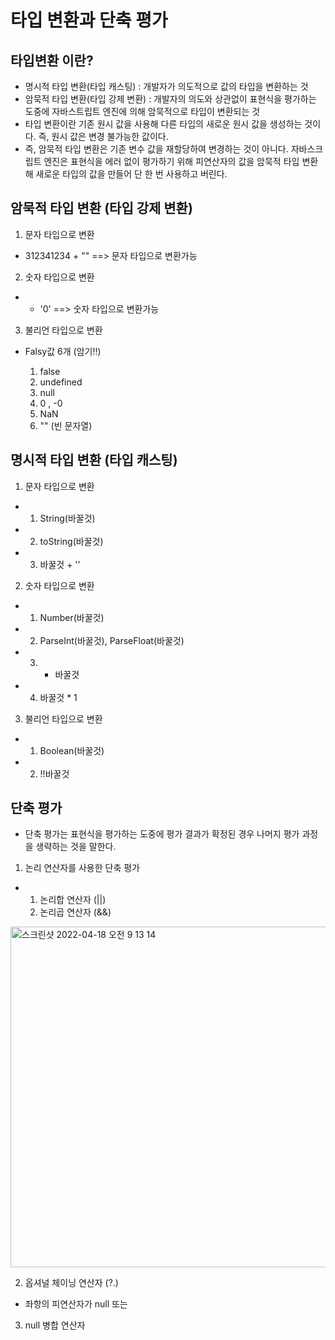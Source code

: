 # 타입 변환과 단축 평가

## 타입변환 이란?

- 명시적 타입 변환(타입 캐스팅) : 개발자가 의도적으로 값의 타입을 변환하는 것
- 암묵적 타입 변환(타입 강제 변환) : 개발자의 의도와 상관없이 표현식을 평가하는 도중에 자바스트립트 엔진에 의해 암묵적으로 타입이 변환되는 것
- 타입 변환이란 기존 원시 값을 사용해 다른 타입의 새로운 원시 값을 생성하는 것이다. 즉, 원시 값은 변경 불가능한 값이다.
- 즉, 암묵적 타입 변환은 기존 변수 값을 재할당하여 변경하는 것이 아니다. 자바스크립트 엔진은 표현식을 에러 없이 평가하기 위해 피연산자의 값을 암묵적 타입 변환해 새로운 타입의 값을 만들어 단 한 번 사용하고 버린다.


## 암묵적 타입 변환 (타입 강제 변환) 

1. 문자 타입으로 변환

-  312341234 + "" ==> 문자 타입으로 변환가능

2. 숫자 타입으로 변환

- + '0' ==> 숫자 타입으로 변환가능

3. 불리언 타입으로 변환 

- Falsy값 6개 (암기!!)

  1. false
  2. undefined
  3. null
  4. 0 , -0
  5. NaN
  6. "" (빈 문자열)


## 명시적 타입 변환 (타입 캐스팅)

1. 문자 타입으로 변환

- 1. String(바꿀것)
- 2. toString(바꿀것)
- 3. 바꿀것 + ''
2. 숫자 타입으로 변환 

- 1. Number(바꿀것)
- 2. ParseInt(바꿀것), ParseFloat(바꿀것)
- 3. + 바꿀것 
- 4. 바꿀것 * 1 

3. 불리언 타입으로 변환 

- 1. Boolean(바꿀것)
- 2. !!바꿀것


## 단축 평가 

- 단축 평가는 표현식을 평가하는 도중에 평가 결과가 확정된 경우 나머지 평가 과정을 생략하는 것을 말한다.


1. 논리 연산자를 사용한 단축 평가
- 1. 논리합 연산자 (||) 
  2. 논리곱 연산자 (&&)

<img width="545" alt="스크린샷 2022-04-18 오전 9 13 14" src="https://user-images.githubusercontent.com/95524491/163737513-e1490722-96a7-4b2c-b409-54af19f421ab.png">



2. 옵셔널 체이닝 연산자 (?.)

- 좌항의 피연산자가 null 또는 

3. null 병합 연산자 
